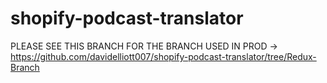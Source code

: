 # shopify-podcast-translator

PLEASE SEE THIS BRANCH FOR THE BRANCH USED IN PROD -> https://github.com/davidelliott007/shopify-podcast-translator/tree/Redux-Branch
